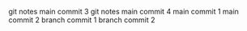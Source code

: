 git notes main commit 3
git notes main commit 4
main commit 1
main commit 2
branch commit 1
branch commit 2
